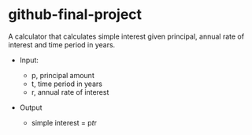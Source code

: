 # github-final-project

A calculator that calculates simple interest given principal, annual rate of interest and time period in years.

* Input:
   - p, principal amount
   - t, time period in years
   - r, annual rate of interest
   
* Output
   - simple interest = p*t*r
